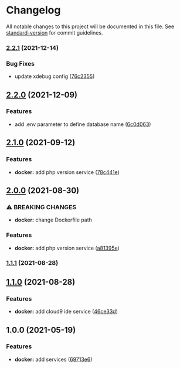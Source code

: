 # Changelog

All notable changes to this project will be documented in this file. See [standard-version](https://github.com/conventional-changelog/standard-version) for commit guidelines.

### [2.2.1](https://github.com/darkjinnee/web-stack/compare/v2.2.0...v2.2.1) (2021-12-14)


### Bug Fixes

* update xdebug config ([76c2355](https://github.com/darkjinnee/web-stack/commit/76c2355e0e7c009439987a1cfd7ffe021f9ef4c6))

## [2.2.0](https://github.com/darkjinnee/web-stack/compare/v2.1.0...v2.2.0) (2021-12-09)


### Features

* add .env parameter to define database name ([6c0d063](https://github.com/darkjinnee/web-stack/commit/6c0d0636997bc8bce53ecbb51ad301e8bd8073fa))

## [2.1.0](https://github.com/darkjinnee/web-stack/compare/v2.0.0...v2.1.0) (2021-09-12)


### Features

* **docker:** add php version service ([78c441e](https://github.com/darkjinnee/web-stack/commit/78c441e114630ecb695d9a9c044798a5e75eaac3))

## [2.0.0](https://github.com/darkjinnee/web-stack/compare/v1.1.1...v2.0.0) (2021-08-30)


### ⚠ BREAKING CHANGES

* **docker:** change Dockerfile path

### Features

* **docker:** add php version service ([a81395e](https://github.com/darkjinnee/web-stack/commit/a81395e89d34ad111a14dbdc573fc46e61dbe34a))

### [1.1.1](https://github.com/darkjinnee/web-stack/compare/v1.1.0...v1.1.1) (2021-08-28)

## [1.1.0](https://github.com/darkjinnee/web-stack/compare/v1.0.0...v1.1.0) (2021-08-28)


### Features

* **docker:** add cloud9 ide service ([46ce33d](https://github.com/darkjinnee/web-stack/commit/46ce33dfd59655c37d85e34ef6b45224d8bf3f82))

## 1.0.0 (2021-05-19)


### Features

* **docker:** add services ([69713e6](https://github.com/darkjinnee/web-stack/commit/69713e6ac1ea00f8694f6e13754f677af7050c20))
